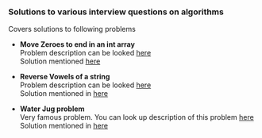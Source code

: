 ### Solutions to various interview questions on algorithms

Covers solutions to following problems
- **Move Zeroes to end in an int array**  
  Problem description can be looked [here](https://leetcode.com/problems/move-zeroes/)  
  Solution mentioned [here](../../prashastsaxena/MoveZeroesToEnd.java)

- **Reverse Vowels of a string**  
  Problem description can be looked [here](https://leetcode.com/problems/reverse-vowels-of-a-string/)  
  Solution mentioned in [here](prashastsaxena/ReverseVowels.java)

- **Water Jug problem**  
  Very famous problem. You can look up description of this problem [here](https://leetcode.com/problems/water-and-jug-problem/)  
  Solution mentioned in [here](prashastsaxena/WaterJug.java) 
